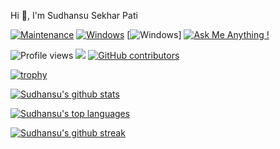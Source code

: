Hi 👋, I'm Sudhansu Sekhar Pati
<br />


[![Maintenance](https://img.shields.io/badge/Maintained%3F-yes-green.svg)](https://GitHub.com/sudhansu143/StrapDown.js/graphs/commit-activity) [![Windows](https://svgshare.com/i/ZhY.svg)](https://svgshare.com/i/ZhY.svg)
[![Windows](https://svgshare.com/i/ZhY.svg)]
[![Ask Me Anything !](https://img.shields.io/badge/Ask%20me-anything-1abc9c.svg)](https://GitHub.com/sudhansu143/ama)


![Profile views](https://gpvc.arturio.dev/sudhansu143) 
![](https://komarev.com/ghpvc/?username=sudhansu143)
[![GitHub contributors](https://img.shields.io/github/contributors/sudhansu143/badges.svg)](https://GitHub.com/sudhansu143/badges/graphs/contributors/)


[![trophy](https://github-profile-trophy.vercel.app/?username=sudhansu143)](https://github.com/sudhansu143/github-profile-trophy)

[![Sudhansu's github stats](https://github-readme-stats.vercel.app/api?username=sudhansu143&theme=blue-green)](https://github.com/sudhansu143/github-readme-stats)

[![Sudhansu's top languages](https://github-readme-stats.vercel.app/api/top-langs/?username=sudhansu143&theme=blue-green)](https://github.com/sudhansu143/github-readme-stats)

[![Sudhansu's github streak](https://github-readme-streak-stats.herokuapp.com/?user=sudhansu143&theme=blue-green)](https://github.com/sudhansu143/github-readme-streak-stats)




